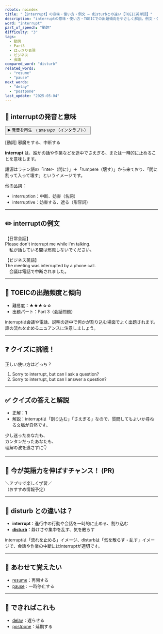 ```yaml
---
robots: noindex
title: "【interrupt】の意味・使い方・例文 ― disturbとの違い【TOEIC英単語】"
description: "interruptの意味・使い方・TOEICでの出題傾向をやさしく解説。例文・クイズ付きでdisturbとの違いもわかりやすく学べます。"
word: "interrupt"
part_of_speech: "動詞"
difficulty: "3"
tags:
  - 動詞
  - Part3
  - はっきり表現
  - ビジネス
  - 会議
compared_word: "disturb"
related_words:
  - "resume"
  - "pause"
next_words:
  - "delay"
  - "postpone"
last_update: "2025-05-04"
---
```


## 🔰 interruptの発音と意味

<button class="play-audio" onclick="playTTS('interrupt')">
  <span class="play-audio-main">
    ▶️ 発音を再生　/ˌɪntəˈrʌpt/
  </span>
  <span class="play-audio-sub">
    （インタラプト）
  </span>
</button>

[動詞] 邪魔をする、中断する

**interrupt** は、誰かの話や作業などを途中でさえぎる、または一時的に止めることを意味します。

語源はラテン語の「inter-（間に）」＋「rumpere（壊す）」から来ており、「間に割って入って壊す」というイメージです。

他の品詞：  
- interruption：中断、妨害（名詞）
- interruptive：妨害する、遮る（形容詞）

---

## ✏️ interruptの例文

【日常会話】  
Please don't interrupt me while I'm talking.  
　私が話している間は邪魔しないでください。

【ビジネス英語】  
The meeting was interrupted by a phone call.  
　会議は電話で中断されました。

---

## 🎯 TOEICの出題頻度と傾向

- 難易度：★★★☆☆
- 出題パート：Part 3（会話問題）

interruptは会議や電話、説明の途中で何かが割り込む場面でよく出題されます。話の流れを止めるニュアンスに注意しましょう。

---

## ❓ クイズに挑戦！

正しい使い方はどっち？

1. Sorry to interrupt, but can I ask a question?  
2. Sorry to interrupt, but can I answer a question?

---

## ✅ クイズの答えと解説

- 正解：**1**
- 解説：interruptは「割り込む」「さえぎる」なので、質問してもよいか尋ねる文脈が自然です。

少し迷ったあなたも、  
カンタンだったあなたも、  
理解の波を逃さずに👇️

---

## 🚀 今が英語力を伸ばすチャンス！ (PR)

<div class="info-center">
＼アプリで楽しく学習／<br>  
（おすすめ情報予定）
</div>

---

## 🤔  disturb との違いは？

- **interrupt**：進行中の行動や会話を一時的に止める、割り込む
- **[disturb](/word/disturb)**：静けさや集中を乱す、気を散らす

interruptは「流れを止める」イメージ、disturbは「気を散らす・乱す」イメージで、会話や作業の中断にはinterruptが適切です。

---

## 🧩 あわせて覚えたい

- [resume](/word/resume)：再開する
- [pause](/word/pause)：一時停止する

---

## 📖 できればこれも

- [delay](/word/delay)：遅らせる
- [postpone](/word/postpone)：延期する

<!-- cvid: aid14_bid16 -->
